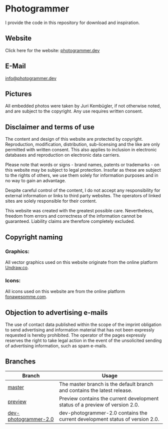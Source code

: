 # Photogrammer

I provide the code in this repository for download and inspiration.

## Website

Click here for the website: [photogrammer.dev](https://photogrammer.dev)

## E-Mail

[info@photogrammer.dev](mailto:info@photogrammer.dev)

## Pictures

All embedded photos were taken by Juri Kembügler, if not otherwise noted, and are subject to the copyright. Any use
requires written consent.

## Disclaimer and terms of use

The content and design of this website are protected by copyright. Reproduction, modification, distribution,
sub-licensing and the like are only permitted with written consent. This also applies to inclusion in electronic
databases and reproduction on electronic data carriers.

Please note that words or signs - brand names, patents or trademarks - on this website may be subject to legal
protection. Insofar as these are subject to the rights of others, we use them solely for information purposes and in no
way to gain an advantage.

Despite careful control of the content, I do not accept any responsibility for external information or links to third
party websites. The operators of linked sites are solely responsible for their content.

This website was created with the greatest possible care. Nevertheless, freedom from errors and correctness of the
information cannot be guaranteed. Liability claims are therefore completely excluded.

## Copyright naming

### Graphics:

All vector graphics used on this website originate from the online platform [Undraw.co](https://Undraw.co/).

### Icons:

All icons used on this website are from the online platform [fonawesomme.com](https://fontawesome.com/).


## Objection to advertising e-mails

The use of contact data published within the scope of the imprint obligation to send advertising and information
material that has not been expressly requested is hereby prohibited. The operator of the pages expressly reserves the
right to take legal action in the event of the unsolicited sending of advertising information, such as spam e-mails.

## Branches

| Branch                                                                                 | Usage                                                                        |
|----------------------------------------------------------------------------------------|------------------------------------------------------------------------------|
| [master](https://github.com/Jufg/Photogrammer/tree/master)                             | The master branch is the default branch and contains the latest release.     |
| [preview](https://github.com/Jufg/Photogrammer/tree/preview)                           | Preview contains the current development status of a preview of version 2.0. |
| [dev-photogrammer-2.0](https://github.com/Jufg/Photogrammer/tree/dev-photogrammer-2.0) | dev-photogrammer-2.0 contains the current development status of version 2.0. |
